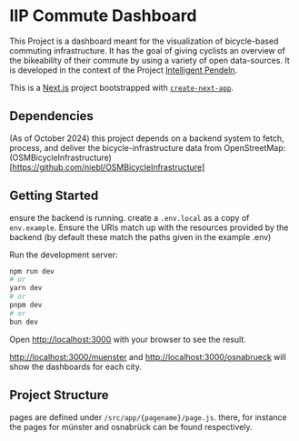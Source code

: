 # IIP Commute Dashboard
This Project is a dashboard meant for the visualization of bicycle-based commuting infrastructure. It has the goal of giving cyclists an overview of the bikeability of their commute by using a variety of open data-sources. It is developed in the context of the Project [Intelligent Pendeln](https://www.intelligent-pendeln.de/).

This is a [Next.js](https://nextjs.org/) project bootstrapped with [`create-next-app`](https://github.com/vercel/next.js/tree/canary/packages/create-next-app).

## Dependencies
(As of October 2024) this project depends on a backend system to fetch, process, and deliver the bicycle-infrastructure data from OpenStreetMap: (OSMBicycleInfrastructure)[https://github.com/niebl/OSMBicycleInfrastructure]

## Getting Started

ensure the backend is running.
create a `.env.local` as a copy of `env.example`. Ensure the URIs match up with the resources provided by the backend (by default these match the paths given in the example .env)

Run the development server:

```bash
npm run dev
# or
yarn dev
# or
pnpm dev
# or
bun dev
```

Open [http://localhost:3000](http://localhost:3000) with your browser to see the result.

[http://localhost:3000/muenster](http://localhost:3000/muenster) and [http://localhost:3000/osnabrueck](http://localhost:3000/osnabrueck) will show the dashboards for each city.

## Project Structure
pages are defined under `/src/app/{pagename}/page.js`. there, for instance the pages for münster and osnabrück can be found respectively.

